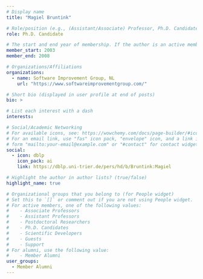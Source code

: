 ```yaml
---
# Display name
title: "Magiel Bruntink"

# Role/position (e.g., (Assistant/Associate) Professor, Ph.D. Candidate)
role: Ph.D. Candidate

# The start and end year of membership. If the author is an active member, leave member_end empty. Otherwise, fill in.
member_start: 2003
member_end: 2008

# Organizations/Affiliations
organizations:
  - name: Software Improvement Group, NL
    url: "https://www.softwareimprovementgroup.com/"

# Short bio (displayed in user profile at end of posts)
bio: >

# List each interest with a dash
interests:

# Social/Academic Networking
# For available icons, see: https://wowchemy.com/docs/page-builder/#icons
# For an email link, use "fas" icon pack, "envelope" icon, and a link in the
# form "mailto:your-email@example.com" or "#contact" for contact widget.
social:
  - icon: dblp
    icon_pack: ai
    link: https://dblp.uni-trier.de/pers/hd/b/Bruntink:Magiel

# Highlight the author in author lists? (true/false)
highlight_name: true

# Organizational groups that you belong to (for People widget)
# Set this to `[]` or comment out if you are not using People widget.
# For active members, one of the following values: 
#    - Associate Professors
#    - Assistant Professors
#    - Postdoctoral Researchers
#    - Ph.D. Candidates
#    - Scientific Developers
#    - Guests
#    - Support
# For alumni, use the following value:
#    - Member Alumni
user_groups:
  - Member Alumni
---
```

